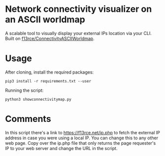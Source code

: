 # Network connectivity visualizer on an ASCII worldmap

A scalable tool to visually display your external IPs location via your CLI. Built on [f13rce/ConnectivityASCIIWorldmap](https://github.com/f13rce/ConnectivityASCIIWorldmap).

# Usage

After cloning, install the required packages:

``pip3 install -r requirements.txt --user``

Running the script:

``python3 showconnectivitymap.py``

# Comments

In this script there's a link to https://f13rce.net/ip.php to fetch the external IP address in case you were using a local IP. You can change this to any other web page. Copy over the ip.php file that only returns the page requester's IP to your web server and change the URL in the script.
